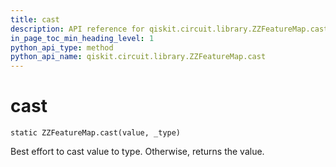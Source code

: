 ```yaml
---
title: cast
description: API reference for qiskit.circuit.library.ZZFeatureMap.cast
in_page_toc_min_heading_level: 1
python_api_type: method
python_api_name: qiskit.circuit.library.ZZFeatureMap.cast
---
```


# cast

<span id="qiskit.circuit.library.ZZFeatureMap.cast" />

`static ZZFeatureMap.cast(value, _type)`

Best effort to cast value to type. Otherwise, returns the value.

